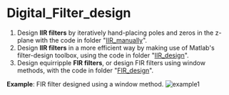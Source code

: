 # Digital_Filter_design
1. Design **IIR filters** by iteratively hand-placing poles and zeros in the z-plane with the code in folder "[IIR_manually](IIR_manually/)".
2. Design **IIR filters** in a more efficient way by making use of Matlab's filter-design toolbox, using the code in folder "[IIR_design](IIR_design/)".
3. Design equirripple **FIR filters**, or design FIR filters using window methods, with the code in folder "[FIR_design](FIR_design/)".

**Example**: FIR filter designed using a window method. ![example1](example_FIR.jpg)
